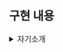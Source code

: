 ## 구현 내용

<details>
<summary>자기소개</summary>

### 🙋‍♀️ 이름

- 김유라

### 🤞 희망 분야

- View (View쪽으로 계속 공부해왔기도 하고 현업에 계신 분들과 함께 작업하며 저의 부족한 부분을 보완하고 발전시켜 나가고싶어서 희망했습니다 😎)

### 🍉 키워드

- 취준생 (4학년 휴학생이고 🔥취업🔥이 급해서 다음과같이 키워드를 적었습니다 !!)

### 🧚 MBTI

- ISTP입니다 !
